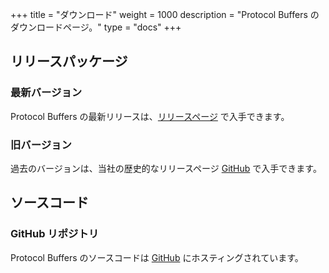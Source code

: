 +++
title = "ダウンロード"
weight = 1000
description = "Protocol Buffers のダウンロードページ。"
type = "docs"
+++

## リリースパッケージ

### 最新バージョン

Protocol Buffers の最新リリースは、[リリースページ](https://github.com/protocolbuffers/protobuf/releases/latest) で入手できます。

### 旧バージョン

過去のバージョンは、当社の歴史的なリリースページ [GitHub](https://github.com/protocolbuffers/protobuf/releases) で入手できます。

## ソースコード

### GitHub リポジトリ

Protocol Buffers のソースコードは [GitHub](https://github.com/protocolbuffers/protobuf) にホスティングされています。
